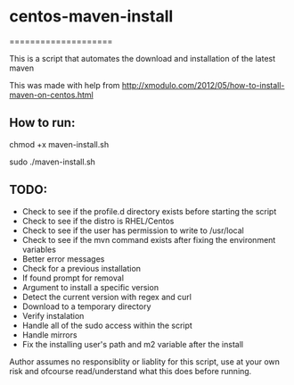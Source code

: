 # centos-maven-install
====================

This is a script that automates the download and installation of the latest maven 

This was made with help from http://xmodulo.com/2012/05/how-to-install-maven-on-centos.html

## How to run:

chmod +x maven-install.sh

sudo ./maven-install.sh

## TODO: 

- Check to see if the profile.d directory exists before starting the script
- Check to see if the distro is RHEL/Centos
- Check to see if the user has permission to write to /usr/local
- Check to see if the mvn command exists after fixing the environment variables
- Better error messages
- Check for a previous installation
 - If found prompt for removal
- Argument to install a specific version
- Detect the current version with regex and curl 
- Download to a temporary directory
- Verify instalation
- Handle all of the sudo access within the script
- Handle mirrors
- Fix the installing user's path and m2 variable after the install

Author assumes no responsiblity or liablity for this script, use at your own risk and ofcourse read/understand what this does before running.
